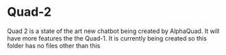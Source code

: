 # Quad-2
Quad 2 is a state of the art new chatbot being created by AlphaQuad. It will have more features the the Quad-1. It is currently being created so this folder has no files other than this
